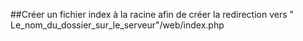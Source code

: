 ##Créer un fichier index à la racine afin de créer la redirection vers  " Le_nom_du_dossier_sur_le_serveur"/web/index.php
